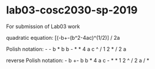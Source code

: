 # lab03-cosc2030-sp-2019
For submission of Lab03 work

quadratic equation: 
[(-b+-(b^2-4ac)^(1/2)] / 2a

Polish notation: - - b * b b - * * 4 a c ^ / 1 2 * / 2 a

reverse Polish notation: - b +- b b * 4 a c - * * 1 2 ^ / 2 a / *
